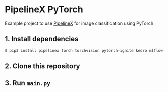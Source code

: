 # PipelineX PyTorch

Example project to use [PipelineX](https://github.com/Minyus/pipelinex) for image classification using PyTorch


## 1. Install dependencies

```bash
$ pip3 install pipelinex torch torchvision pytorch-ignite kedro mlflow shap
```

## 2. Clone this repository

## 3. Run `main.py`
